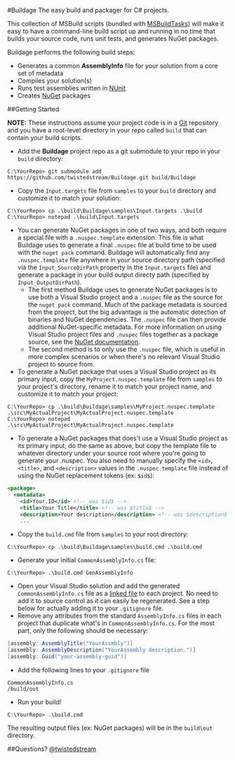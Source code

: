 #Buildage
The easy build and packager for C# projects.

This collection of MSBuild scripts (bundled with [MSBuildTasks](https://github.com/loresoft/msbuildtasks)) will make it easy to have a command-line build script up and running in no time that builds your source code, runs unit tests, and generates NuGet packages.

Buildage performs the following build steps:
* Generates a common **AssemblyInfo** file for your solution from a core set of metadata
* Compiles your solution(s)
* Runs test assemblies written in [NUnit](http://nunit.org)
* Creates [NuGet](http://nuget.org) packages

##Getting Started

**NOTE:** These instructions assume your project code is in a [Git](http://git-scm.com/) repository and you have a root-level directory in your repo called `build` that can contain your build scripts.

* Add the **Buildage** project repo as a git submodule to your repo in your `build` directory:

```    
C:\YourRepo> git submodule add https://github.com/twistedstream/Buildage.git build/Buildage
``` 

* Copy the `Input.targets` file from `samples` to your `build` directory and customize it to match your solution:

```
C:\YourRepo> cp .\build\Buildage\samples\Input.targets .\build
C:\YourRepo> notepad .\build\Input.targets
```

* You can generate NuGet packages in one of two ways, and both require a special file with a `.nuspec.template` extension.  This file is what Buildage uses to generate a final `.nuspec` file at build time to be used with the `nuget pack` command.  Buildage will automatically find any `.nuspec.template` file anywhere in your source directory path (specified via the `Input_SourceDirPath` property in the `Input.targets` file) and generate a package in your build output directy path (specified by `Input_OutputDirPath`).
  * The first method Buildage uses to generate NuGet packages is to use both a Visual Studio project and a `.nuspec` file as the source for the `nuget pack` command.  Much of the package metadata is sourced from the project, but the big advantage is the automatic detection of binaries and NuGet dependencies.  The `.nuspec` file can then provide additional NuGet-specific metadata.  For more information on using Visual Studio project files and `.nuspec` files together as a package source, see the [NuGet documentation](http://docs.nuget.org/docs/creating-packages/creating-and-publishing-a-package).
  * The second method is to only use the `.nuspec` file, which is useful in more complex scenarios or when there's no relevant Visual Studio project to source from.
* To generate a NuGet package that uses a Visual Studio project as its primary input, copy the `MyProject.nuspec.template` file from `samples` to your project's directory, rename it to match your project name, and customize it to match your project:

```
C:\YourRepo> cp .\build\Buildage\samples\MyProject.nuspec.template .\src\MyActualProject\MyActualProject.nuspec.template
C:\YourRepo> notepad .\src\MyActualProject\MyActualProject.nuspec.template
```

* To generate a NuGet packages that does't use a Visual Studio project as its primary input, do the same as above, but copy the template file to whatever directory under your source root where you're going to generate your .nuspec.  You also need to manually specify the `<id>`, `<title>`, and `<description>` values in the `.nuspec.template` file instead of using the NuGet replacement tokens (ex: `$id$`):

```xml
<package>
  <metadata>
    <id>Your.ID</id> <!-- was $id$ -->
    <title>Your Title</title> <!-- was $title$ -->
    <description>Your description</description> <!-- was $description$ -->
    ...
```

* Copy the `build.cmd` file from `samples` to your root directory:

```
C:\YourRepo> cp .\build\Buildage\samples\build.cmd .\build.cmd
```

* Generate your initial `CommonAssemblyInfo.cs` file:

```
C:\YourRepo> .\build.cmd GenAssemblyInfo
```

* Open your Visual Studio solution and add the generated `CommonAssemblyInfo.cs` file as a [linked file](http://support.microsoft.com/kb/306234?wa=wsignin1.0) to each project.  No need to add it to source control as it can easily be regenerated.  See a step below for actually adding it to your `.gitignore` file.
* Remove any attributes from the standard `AssemblyInfo.cs` files in each project that duplicate what's in `CommonAssemblyInfo.cs`.  For the most part, only the following should be necessary:

```cs
[assembly: AssemblyTitle("YourAssmbly")]
[assembly: AssemblyDescription("YourAssembly description.")]
[assembly: Guid("your-assembly-guid")]
```

* Add the following lines to your `.gitignore` file

```
CommonAssemblyInfo.cs
/build/out
```

* Run your build!

```
C:\YourRepo> .\build.cmd
```

The resulting output files (ex: NuGet packages) will be in the `build\out` directory.

##Questions?
[@twistedstream](http://twitter.com/twistedstream)
